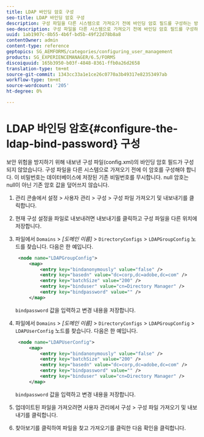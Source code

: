 ```yaml
---
title: LDAP 바인딩 암호 구성
seo-title: LDAP 바인딩 암호 구성
description: 구성 파일을 다른 시스템으로 가져오기 전에 바인딩 암호 필드를 구성하는 방법을 알아봅니다.
seo-description: 구성 파일을 다른 시스템으로 가져오기 전에 바인딩 암호 필드를 구성하는 방법을 알아봅니다.
uuid: 1ab1907c-8b55-4b6f-bd5b-49f22d78b8a8
contentOwner: admin
content-type: reference
geptopics: SG_AEMFORMS/categories/configuring_user_management
products: SG_EXPERIENCEMANAGER/6.5/FORMS
discoiquuid: 165b3950-b03f-4848-8361-ffb0a26d2658
translation-type: tm+mt
source-git-commit: 1343cc33a1e1ce26c0770a3b49317e82353497ab
workflow-type: tm+mt
source-wordcount: '205'
ht-degree: 0%

---
```



# LDAP 바인딩 암호{#configure-the-ldap-bind-password} 구성

보안 위험을 방지하기 위해 내보낸 구성 파일(config.xml)의 바인딩 암호 필드가 구성되지 않았습니다. 구성 파일을 다른 시스템으로 가져오기 전에 이 암호를 구성해야 합니다. 이 비밀번호는 데이터베이스에 저장된 기존 비밀번호를 무시합니다. null 암호는 null이 아닌 기존 암호 값을 덮어쓰지 않습니다.

1. 관리 콘솔에서 설정 > 사용자 관리 > 구성 > 구성 파일 가져오기 및 내보내기를 클릭합니다.
1. 현재 구성 설정을 파일로 내보내려면 내보내기를 클릭하고 구성 파일을 다른 위치에 저장합니다.
1. 파일에서 `Domains` > *[도메인 이름]* > `DirectoryConfigs` > `LDAPGroupConfig` 노드를 찾습니다. 다음은 한 예입니다.

   ```xml
    <node name="LDAPGroupConfig">
        <map>
            <entry key="bindanonymously" value="false" />
            <entry key="basedn" value="dc=corp,dc=adobe,dc=com" />
            <entry key="batchSize" value="200" />
            <entry key="binduser" value="cn=Directory Manager" />
            <entry key="bindpassword" value="" />
        </map>
   ```

   `bindpassword` 값을 입력하고 변경 내용을 저장합니다.

1. 파일에서 `Domains` > *[도메인 이름]* > `DirectoryConfigs` > `LDAPGroupConfig` > `LDAPUserConfig` 노드를 찾습니다. 다음은 한 예입니다.

   ```xml
    <node name="LDAPUserConfig">
        <map>
            <entry key="bindanonymously" value="false" />
            <entry key="batchSize" value="200" />
            <entry key="basedn" value="dc=corp,dc=adobe,dc=com" />
            <entry key="bindpassword" value="" />
            <entry key="binduser" value="cn=Directory Manager" />
        </map>
   ```

   `bindpassword` 값을 입력하고 변경 내용을 저장합니다.

1. 업데이트된 파일을 가져오려면 사용자 관리에서 구성 > 구성 파일 가져오기 및 내보내기를 클릭합니다.
1. 찾아보기를 클릭하여 파일을 찾고 가져오기를 클릭한 다음 확인을 클릭합니다.

